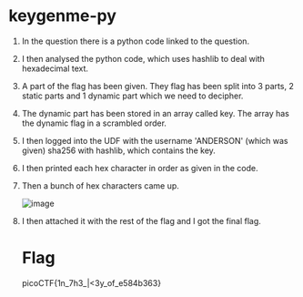# keygenme-py

1) In the question there is a python code linked to the question.
2) I then analysed the python code, which uses hashlib to deal with hexadecimal text.
3) A part of the flag has been given. They flag has been split into 3 parts, 2 static parts and 1 dynamic part which we need to decipher.
4) The dynamic part has been stored in an array called key. The array has the dynamic flag in a scrambled order.
5) I then logged into the UDF with the username 'ANDERSON' (which was given) sha256 with hashlib, which contains the key.
6) I then printed each hex character in order as given in the code.
7) Then a bunch of hex characters came up.

   ![image](https://github.com/Snapskillz123/picoCTF/assets/149099858/b8fa766a-38b8-4c86-985b-c39e8ea6c0b1)
   

8) I then attached it with the rest of the flag and I got the final flag.

   # Flag

   picoCTF{1n_7h3_|<3y_of_e584b363}
